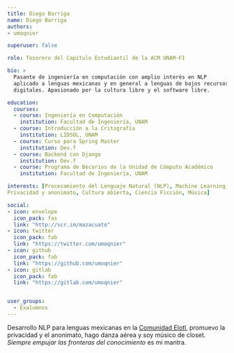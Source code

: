 ```yaml
---
title: Diego Barriga
name: Diego Barriga
authors:
- umoqnier

superuser: false

role: Tesorero del Capítulo Estudiantil de la ACM UNAM-FI

bio: >
  Pasante de ingeniería en computación con amplio interés en NLP
  aplicado a lenguas mexicanas y en general a lenguas de bajos recursos
  digitales. Apasionado por la cultura libre y el software libre.

education:
  courses:
  - course: Ingeniería en Computación
    institution: Facultad de Ingeniería, UNAM
  - course: Introducción a la Critografía 
    institution: LIDSOL, UNAM
  - course: Curso para Spring Master 
    institution: Dev.f
  - course: Backend con Django
    institution: Dev.f
  - course: Programa de Becarios de la Unidad de Cómputo Académico
    institution: Facultad de Ingeniería, UNAM

interests: [Procesamiento del Lenguaje Natural (NLP), Machine Learning, 
Privacidad y anonimato, Cultura abierta, Ciencia Ficción, Música]

social:
- icon: envelope
  icon_pack: fas
  link: "http://scr.im/mazacuato"
- icon: twitter
  icon_pack: fab
  link: "https://twitter.com/umoqnier"
- icon: github
  icon_pack: fab
  link: "https://github.com/umoqnier"
- icon: gitlab
  icon_pack: fab
  link: "https://gitlab.com/umoqnier"


user_groups:
  - Exalumnos
---
```


Desarrollo NLP para lenguas mexicanas en la [Comunidad Elotl](https://elotl.mx), 
promuevo la privacidad y el anonimato, hago danza aérea y soy músico de closet.
*Siempre empujar las fronteras del conocimiento* es mi mantra.

